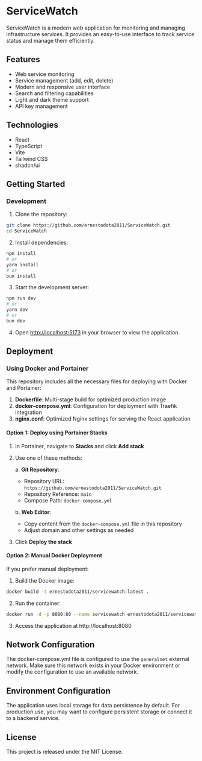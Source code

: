 # ServiceWatch

ServiceWatch is a modern web application for monitoring and managing infrastructure services. It provides an easy-to-use interface to track service status and manage them efficiently.

## Features

- Web service monitoring
- Service management (add, edit, delete)
- Modern and responsive user interface
- Search and filtering capabilities
- Light and dark theme support
- API key management

## Technologies

- React
- TypeScript
- Vite
- Tailwind CSS
- shadcn/ui

## Getting Started

### Development

1. Clone the repository:
```bash
git clone https://github.com/ernestodota2011/ServiceWatch.git
cd ServiceWatch
```

2. Install dependencies:
```bash
npm install
# or
yarn install
# or
bun install
```

3. Start the development server:
```bash
npm run dev
# or
yarn dev
# or
bun dev
```

4. Open [http://localhost:5173](http://localhost:5173) in your browser to view the application.

## Deployment

### Using Docker and Portainer

This repository includes all the necessary files for deploying with Docker and Portainer:

1. **Dockerfile**: Multi-stage build for optimized production image
2. **docker-compose.yml**: Configuration for deployment with Traefik integration
3. **nginx.conf**: Optimized Nginx settings for serving the React application

#### Option 1: Deploy using Portainer Stacks

1. In Portainer, navigate to **Stacks** and click **Add stack**
2. Use one of these methods:
   
   a. **Git Repository**:
   - Repository URL: `https://github.com/ernestodota2011/ServiceWatch.git`
   - Repository Reference: `main`
   - Compose Path: `docker-compose.yml`
   
   b. **Web Editor**:
   - Copy content from the `docker-compose.yml` file in this repository
   - Adjust domain and other settings as needed

3. Click **Deploy the stack**

#### Option 2: Manual Docker Deployment

If you prefer manual deployment:

1. Build the Docker image:
```bash
docker build -t ernestodota2011/servicewatch:latest .
```

2. Run the container:
```bash
docker run -d -p 8080:80 --name servicewatch ernestodota2011/servicewatch:latest
```

3. Access the application at http://localhost:8080

## Network Configuration

The docker-compose.yml file is configured to use the `generalnet` external network. Make sure this network exists in your Docker environment or modify the configuration to use an available network.

## Environment Configuration

The application uses local storage for data persistence by default. For production use, you may want to configure persistent storage or connect it to a backend service.

## License

This project is released under the MIT License.
